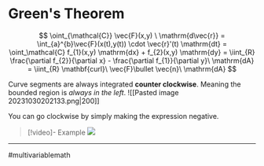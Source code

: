 # Green's Theorem
$$
\oint_{\mathcal{C}} \vec{F}(x,y) \ \mathrm{d\vec{r}} = \int_{a}^{b}\vec{F}(x(t),y(t)) \cdot \vec{r}'(t) \mathrm{dt}  = \oint_\mathcal{C} f_{1}(x,y) \mathrm{dx} + f_{2}(x,y) \mathrm{dy} = \iint_{R} \frac{\partial f_{2}}{\partial x} - \frac{\partial f_{1}}{\partial y}\ \mathrm{dA} = \iint_{R} \mathbf{curl}\ \vec{F}\bullet \vec{n}\ \mathrm{dA}
$$

Curve segments are always integrated **counter clockwise**. Meaning the bounded region is *always in the left*.
![[Pasted image 20231030202133.png|200]]

You can go clockwise by simply making the expression negative.


>[!video]- Example
>![](https://www.youtube.com/watch?v=gGXnILbrhsM&list=PLSQl0a2vh4HC5feHa6Rc5c0wbRTx56nF7&index=143)

---
#multivariablemath
